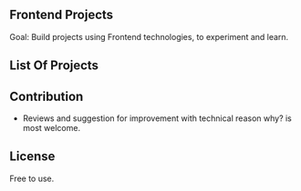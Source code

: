 ## Frontend Projects

Goal: Build projects using Frontend technologies, to experiment and learn.

## List Of Projects


## Contribution
- Reviews and suggestion for improvement with technical reason why? is most welcome.

## License
Free to use.